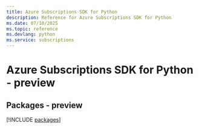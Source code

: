 ```yaml
---
title: Azure Subscriptions SDK for Python
description: Reference for Azure Subscriptions SDK for Python
ms.date: 07/10/2025
ms.topic: reference
ms.devlang: python
ms.service: subscriptions
---
```

# Azure Subscriptions SDK for Python - preview
## Packages - preview
[!INCLUDE [packages](subscriptions-index.md)]